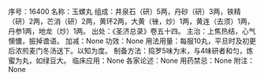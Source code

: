 序号：16400
名称：玉螺丸
组成：井泉石（研）5两，丹砂（研）3两，铁精（研）2两，芒消（研）2两，黄环2两，大黄（锉，炒）1两，黄连（去须）1两，丹参1两，地龙（炒）1两。
出处：《圣济总录》卷五十四。
主治：上焦热结，心气懊憹，振掉谵语。
加减：None
功效：None
用法用量：每服10丸，平旦时及初更后浓煎麦门冬汤送下。以知为度。
制备方法：捣罗5味为末，与4味研者和匀，炼蜜为丸，如绿豆大。
临床应用：None
各家论述：None
用药禁忌：None
附注：None
